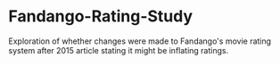 # Fandango-Rating-Study
Exploration of whether changes were made to Fandango's movie rating system after 2015 article stating it might be inflating ratings.

